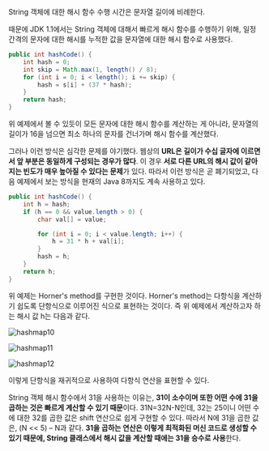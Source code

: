String 객체에 대한 해시 함수 수행 시간은 문자열 길이에 비례한다.

때문에 JDK 1.1에서는 String 객체에 대해서 빠르게 해시 함수를 수행하기 위해, 일정 간격의 문자에 대한 해시를 누적한 값을 문자열에 대한 해시 함수로 사용했다.
```java
public int hashCode() {
	int hash = 0;
	int skip = Math.max(1, length() / 8);
	for (int i = 0; i < length(); i += skip) {
		hash = s[i] + (37 * hash);
	}
	return hash;
}
```
위 예제에서 볼 수 있듯이 모든 문자에 대한 해시 함수를 계산하는 게 아니라, 문자열의 길이가 16을 넘으면 최소 하나의 문자를 건너가며 해시 함수를 계산했다.

그러나 이런 방식은 심각한 문제를 야기했다. 웹상의 **URL은 길이가 수십 글자에 이르면서 앞 부분은 동일하게 구성되는 경우가 많다**. 이 경우 **서로 다른 URL의 해시 값이 같아지는 빈도가 매우 높아질 수 있다는 문제**가 있다. 따라서 이런 방식은 곧 폐기되었고, 다음 예제에서 보는 방식을 현재의 Java 8까지도 계속 사용하고 있다.
```java
public int hashCode() {
	int h = hash;
	if (h == 0 && value.length > 0) {
		char val[] = value;

		for (int i = 0; i < value.length; i++) {
			h = 31 * h + val[i];
		}
		hash = h;
	}
	return h;
}
```
위 예제는 Horner's method를 구현한 것이다. Horner's method는 다항식을 계산하기 쉽도록 단항식으로 이루어진 식으로 표현하는 것이다. 즉 위 예제에서 계산하고자 하는 해시 값 h는 다음과 같다.

![hashmap10](https://d2.naver.com/content/images/2015/06/helloworld-831311-10.png)

![hashmap11](https://d2.naver.com/content/images/2015/06/helloworld-831311-11.png)

![hashmap12](https://d2.naver.com/content/images/2015/06/helloworld-831311-12.png)

이렇게 단항식을 재귀적으로 사용하여 다항식 연산을 표현할 수 있다.

String 객체 해시 함수에서 31을 사용하는 이유는, **31이 소수이며 또한 어떤 수에 31을 곱하는 것은 빠르게 계산할 수 있기 때문**이다. 31N=32N-N인데, 32는 25이니 어떤 수에 대한 32를 곱한 값은 shift 연산으로 쉽게 구현할 수 있다. 따라서 N에 31을 곱한 값은, (N << 5) – N과 같다. **31을 곱하는 연산은 이렇게 최적화된 머신 코드로 생성할 수 있기 때문에, String 클래스에서 해시 값을 계산할 때에는 31을 승수로 사용**한다.